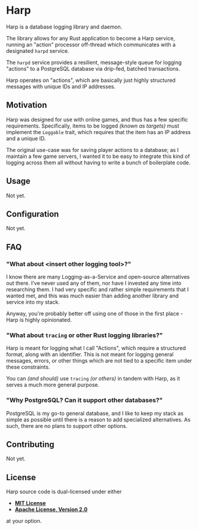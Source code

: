 # Harp

Harp is a database logging library and daemon.

The library allows for any Rust application to become a Harp service, running an
"action" processor off-thread which communicates with a designated `harpd`
service.

The `harpd` service provides a resilient, message-style queue for logging
"actions" to a PostgreSQL database via drip-fed, batched transactions.

Harp operates on "actions", which are basically just highly structured messages
with unique IDs and IP addresses.

## Motivation

Harp was designed for use with online games, and thus has a few specific
requirements. Specifically, items to be logged _(known as targets)_ must
implement the `Loggable` trait, which requires that the item has an IP address
and a unique ID.

The original use-case was for saving player actions to a database; as I maintain
a few game servers, I wanted it to be easy to integrate this kind of logging
across them all without having to write a bunch of boilerplate code.

## Usage

Not yet.

## Configuration

Not yet.

## FAQ

### "What about \<insert other logging tool\>?"

I know there are many Logging-as-a-Service and open-source alternatives out
there. I've never used any of them, nor have I invested any time into
researching them. I had very specific and rather simple requirements that I
wanted met, and this was much easier than adding another library and service
into my stack.

Anyway, you're probably better off using one of those in the first place - Harp
is highly opinionated.

### "What about `tracing` or other Rust logging libraries?"

Harp is meant for logging what I call "Actions", which require a structured
format, along with an identifier. This is not meant for logging general
messages, errors, or other things which are not tied to a specific item under
these constraints.

You can _(and should)_ use `tracing` _(or others)_ in tandem with Harp, as it
serves a much more general purpose.

### "Why PostgreSQL? Can it support other databases?"

PostgreSQL is my go-to general database, and I like to keep my stack as simple
as possible until there is a reason to add specialized alternatives. As such,
there are no plans to support other options.

## Contributing

Not yet.

## License

Harp source code is dual-licensed under either

- **[MIT License](/docs/LICENSE-MIT)**
- **[Apache License, Version 2.0](/docs/LICENSE-APACHE)**

at your option.
